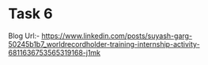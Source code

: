 # Task 6

Blog Url:- https://www.linkedin.com/posts/suyash-garg-50245b1b7_worldrecordholder-training-internship-activity-6811636753565319168-j1mk
